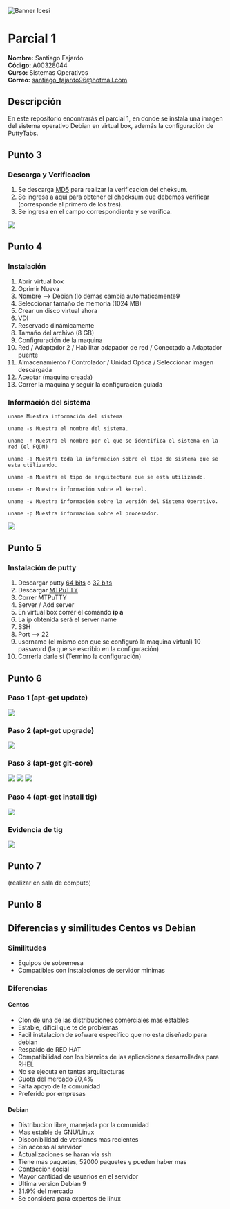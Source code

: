 ![Banner Icesi](https://www.mineducacion.gov.co/cvn/1665/propertyvalues-43922_banner.jpg)


# Parcial 1

**Nombre:** Santiago Fajardo  
**Código:** A00328044  
**Curso:** Sistemas Operativos  
**Correo:** santiago_fajardo96@hotmail.com

## Descripción
En este repositorio encontrarás el parcial 1, en donde se instala una imagen del sistema operativo Debian en virtual box, además la configuración de PuttyTabs.

## Punto 3 

### Descarga y Verificacion
1. Se descarga [MD5](http://download.cnet.com/MD5-SHA-Checksum-Utility/3001-2092_4-10911445.html) para realizar la verificacion del cheksum.
2. Se ingresa a [aqui](http://cdimage.debian.org/debian-cd/current/amd64/iso-cd/MD5SUMS) para obtener el checksum que debemos verificar (corresponde al primero de los tres).
3. Se ingresa en el campo correspondiente y se verifica.  

![](Images/verificacion.png)

## Punto 4

### Instalación
1. Abrir virtual box
2. Oprimir Nueva
3. Nombre --> Debian (lo demas cambia automaticamente9
4. Seleccionar tamaño de memoria (1024 MB)
5. Crear un disco virtual ahora
6. VDI
7. Reservado dinámicamente
8. Tamaño del archivo (8 GB)
9. Configruración de la maquina
10. Red / Adaptador 2 / Habilitar adapador de red / Conectado a Adaptador puente
11. Almacenamiento / Controlador / Unidad Optica / Seleccionar imagen descargada
12. Aceptar (maquina creada)
13. Correr la maquina y seguir la configuracion guiada

### Información del sistema

```
uname Muestra información del sistema
```


```
uname -s Muestra el nombre del sistema.
```

```
uname -n Muestra el nombre por el que se identifica el sistema en la red (el FQDN)
```

```
uname -a Muestra toda la información sobre el tipo de sistema que se esta utilizando.
```

```
uname -m Muestra el tipo de arquitectura que se esta utilizando.
```

```
uname -r Muestra información sobre el kernel.
```

```
uname -v Muestra información sobre la versión del Sistema Operativo.
```

```
uname -p Muestra información sobre el procesador.
```



![](Images/informacion.png)

## Punto 5

### Instalación de putty

1. Descargar putty [64 bits](https://the.earth.li/~sgtatham/putty/latest/w64/putty.exe)  o [32 bits](https://the.earth.li/~sgtatham/putty/latest/w32/putty.exe) 
2. Descargar [MTPuTTY](http://ttyplus.com/download/mtputty.exe)
3. Correr MTPuTTY
4. Server / Add server
5. En virtual box correr el comando **ip a**
6. La ip obtenida será el server name
7. SSH
8. Port --> 22
9. username (el mismo con que se configuró la maquina virtual)
10 password (la que se escribio en la configuración)
11. Correrla darle si (Termino la configuración)

## Punto 6

### Paso 1 (apt-get update)
![](Images/1.png)
### Paso 2 (apt-get upgrade)
![](Images/upgrade.png)
### Paso 3 (apt-get git-core)
![](Images/2.png)
![](Images/3.png)
![](Images/4.png)
### Paso 4 (apt-get install tig)
![](Images/5.png)

### Evidencia de tig

![](Images/tig.png)

## Punto 7 

(realizar en sala de computo)

## Punto 8


## Diferencias y similitudes Centos vs Debian

### Similitudes
- Equipos de sobremesa
- Compatibles con instalaciones de servidor minimas

### Diferencias

#### Centos
- Clon de una de las distribuciones comerciales mas estables
- Estable, dificil que te de problemas
- Facil instalacion de sofware especifico que no esta diseñado para debian
- Respaldo de RED HAT
- Compatibilidad con los bianrios de las aplicaciones desarrolladas para RHEL
- No se ejecuta en tantas arquitecturas
- Cuota del mercado 20,4%
- Falta apoyo de la comunidad
- Preferido por empresas


#### Debian
- Distribucion libre, manejada por la comunidad
- Mas estable de GNU/Linux
- Disponibilidad de versiones mas recientes
- Sin acceso al servidor
- Actualizaciones se haran via ssh
- Tiene mas paquetes, 52000 paquetes y pueden haber mas
- Contaccion social
- Mayor cantidad de usuarios en el servidor
- Ultima version Debian 9
- 31.9% del mercado
- Se considera para expertos de linux

